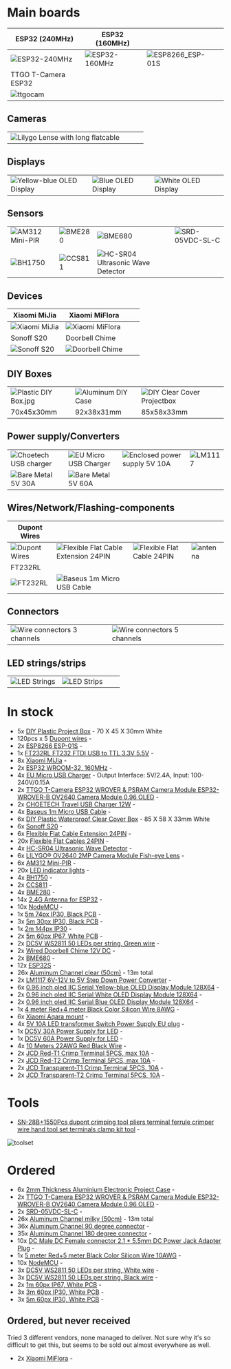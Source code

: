 # Main boards
| ESP32 (240MHz) | ESP32 (160MHz) | | |
|------------|-------------|-------------|-------------|
| ![ESP32-240MHz](images/ESP32-240MHz.jpg) | ![ESP32-160MHz](images/ESP32-160MHz.jpg) | ![ESP8266_ESP-01S](images/ESP8266_ESP-01S.jpg) |  |
| TTGO T-Camera ESP32 | | | |
| ![ttgocam](images/ttgocam_fisheye_lense.jpg) | | |  |

## Cameras
| | | | |
|------------|-------------|-------------|-------------|
| ![Lilygo Lense with long flatcable](images/lilygo_lense_long_flatcable.jpg) | | | |

## Displays
| | | | |
|------------|-------------|-------------|-------------|
| ![Yellow-blue OLED Display](images/oled_yellow_blue.jpg) | ![Blue OLED Display](images/oled_blue.jpg)  | ![White OLED Display](images/oled_white.jpg) | |

## Sensors
|  |  |  |  |
|------------|-------------|-------------|-------------|
| ![AM312 Mini-PIR](images/AM312_Mini-PIR.jpg) | ![BME280](images/BME280.jpg) | ![BME680](images/BME680.jpg) | ![SRD-05VDC-SL-C](images/SRD-05VDC-SL-C.jpg) |
|  |  |  |  |
| ![BH1750](images/BH1750.jpg) | ![CCS811](images/CCS811.jpg) | ![HC-SR04 Ultrasonic Wave Detector](images/HC-SR04_Ultrasonic_Wave_Detector.jpg) |  |

## Devices
| Xiaomi MiJia | Xiaomi MiFlora | | |
|------------|-------------|-------------|-------------|
| ![Xiaomi MiJia](images/Xiaomi_MiJia.jpg) | ![Xiaomi MiFlora](images/Xiaomi_MiFlora.jpg) | | |
| Sonoff S20 | Doorbell Chime |  |  |
| ![Sonoff S20](images/sonoff_s20.jpg) | ![Doorbell Chime](images/doorbell_chime.jpg) | | |


## DIY Boxes
| | | | |
|------------|-------------|-------------|-------------|
| ![Plastic DIY Box.jpg](images/plastic_diy_box.jpg) | ![Aluminum DIY Case](images/aluminum_diy_case.jpg) | ![DIY Clear Cover Projectbox](images/DIY_Clear_Cover_Projectbox.jpg) | |
| 70x45x30mm | 92x38x31mm | 85x58x33mm |  |

## Power supply/Converters
| | | | |
|------------|-------------|-------------|-------------|
| ![Choetech USB charger](images/Choetech_usb_charger_2.jpg) | ![EU Micro USB Charger](images/eu_micro_usb_charger.jpg) | ![Enclosed power supply 5V 10A](images/enclosed_powersupply_5V10A.jpg) | ![LM1117](images/LM1117.jpg) |
| ![Bare Metal 5V 30A](images/bare_metal_5V30A.jpg) | ![Bare Metal 5V 60A](images/bare_metal_5V60A.jpg) | | |

## Wires/Network/Flashing-components
| Dupont Wires | | | |
|------------|-------------|-------------|-------------|
| ![Dupont Wires](images/dupont_wires.jpg) | ![Flexible Flat Cable Extension 24PIN](images/Flexible_Flat_Cable_Extension_24PIN.jpg) | ![Flexible Flat Cable 24PIN](images/Flexible_Flat_Cable_24PIN.jpg) | ![antenna](images/antenna.jpg) |
| FT232RL | | | |
| ![FT232RL](images/FT232RL.jpg) | ![Baseus 1m Micro USB Cable](images/Baseus_1m_Micro_USB_Cable.jpg) | | | |

## Connectors
| | | | |
|------------|-------------|-------------|-------------|
| ![Wire connectors 3 channels](images/wireconnectors_3-chan.jpg) | ![Wire connectors 5 channels](images/wireconnectors_5-chan.jpg) |  |  |

## LED strings/strips
| | | | |
|------------|-------------|-------------|-------------|
| ![LED Strings](images/LED_strings.jpg) | ![LED Strips](images/LED_strips.jpg) | | |


# In stock
- 5x [DIY Plastic Project Box](https://www.aliexpress.com/item/32878300213.html) - 70 X 45 X 30mm White
- 120pcs x 5 [Dupont wires](https://www.aliexpress.com/item/32800085018.html) -
- 2x [ESP8266 ESP-01S](https://www.aliexpress.com/item/32880024822.html) -
- 1x [FT232RL FT232 FTDI USB to TTL 3.3V 5.5V](https://www.aliexpress.com/item/32634246159.html) - 
- 8x [Xiaomi MiJia](https://www.aliexpress.com/item/32844220555.html) - 
- 2x [ESP32 WROOM-32, 160MHz](https://www.aliexpress.com/item/33020838035.html) - 
- 4x [EU Micro USB Charger](https://www.aliexpress.com/item/32837548671.html) - Output Interface: 5V/2.4A, Input: 100-240V/0.15A
- 2x [TTGO T-Camera ESP32 WROVER & PSRAM Camera Module ESP32-WROVER-B OV2640 Camera Module 0.96 OLED](https://www.aliexpress.com/item/4000029714373.html) -
- 2x [CHOETECH Travel USB Charger 12W](https://www.aliexpress.com/item/32742790687.html) - 
- 4x [Baseus 1m Micro USB Cable](https://www.aliexpress.com/item/32916331013.html) - 
- 6x [DIY Plastic Waterproof Clear Cover Box](https://www.aliexpress.com/item/32955651064.html) - 85 X 58 X 33mm White
- 6x [Sonoff S20](https://www.aliexpress.com/item/32854202946.html) - 
- 6x [Flexible Flat Cable Extension 24PIN](https://www.aliexpress.com/item/33020782574.html) - 
- 20x [Flexible Flat Cables 24PIN](https://www.aliexpress.com/item/32853717617.html) - 
- 4x [HC-SR04 Ultrasonic Wave Detector](https://www.aliexpress.com/item/32786781050.html) - 
- 6x [LILYGO® OV2640 2MP Camera Module Fish-eye Lens](https://www.aliexpress.com/item/32981773363.html) - 
- 6x [AM312 Mini-PIR](https://www.aliexpress.com/item/32749737125.html) - 
- 20x [LED indicator lights](https://www.aliexpress.com/item/32606955472.html) - 
- 4x [BH1750](https://www.aliexpress.com/item/32341898423.html) - 
- 2x [CCS811](https://www.aliexpress.com/item/32903358923.html) - 
- 4x [BME280](https://www.aliexpress.com/item/32849462236.html) - 
- 14x [2.4G Antenna for ESP32](https://www.aliexpress.com/item/32840852173.html) - 
- 10x [NodeMCU](http://s.click.aliexpress.com/e/pI2wgExm) - 
- 1x [5m 74px IP30, Black PCB](http://s.click.aliexpress.com/e/Kceu4gks) - 
- 3x [5m 30px IP30, Black PCB](http://s.click.aliexpress.com/e/Kceu4gks) - 
- 1x [2m 144px IP30](http://s.click.aliexpress.com/e/Kceu4gks) - 
- 2x [5m 60px IP67, White PCB](http://s.click.aliexpress.com/e/Kceu4gks) - 
- 2x [DC5V WS2811 50 LEDs per string, Green wire](https://m.aliexpress.com/item/33010869824.html) - 
- 2x [Wired Doorbell Chime 12V DC](https://www.aliexpress.com/item/32966895779.html) - 
- 2x [BME680](https://www.aliexpress.com/item/32961369966.html) - 
- 12x [ESP32S](https://www.aliexpress.com/item/32864722159.html) - 
- 26x [Aluminum Channel clear (50cm)](http://s.click.aliexpress.com/e/sHXT8lzI) - 13m total
- 2x [LM1117  6V-12V to 5V Step Down Power Converter](https://www.aliexpress.com/item/32659757988.html) - 
- 6x [0.96 inch oled IIC Serial Yellow-blue OLED Display Module 128X64](https://www.aliexpress.com/item/32896971385.html) - 
- 2x [0.96 inch oled IIC Serial White OLED Display Module 128X64](https://www.aliexpress.com/item/32896971385.html) - 
- 2x [0.96 inch oled IIC Serial Blue OLED Display Module 128X64](https://www.aliexpress.com/item/32896971385.html) - 
- 1x [4 meter Red+4 meter Black Color Silicon Wire 8AWG](https://m.aliexpress.com/item/32808560744.html) - 
- 6x [Xiaomi Aqara mount](https://www.aliexpress.com/item/32863484842.html) - 
- 4x [5V 10A LED transformer Switch Power Supply EU plug](https://www.aliexpress.com/item/4000102102421.html) - 
- 1x [DC5V 30A Power Supply for LED](https://m.aliexpress.com/item/32837764382.html) - 
- 1x [DC5V 60A Power Supply for LED](https://m.aliexpress.com/item/32837764382.html) - 
- 4x [10 Meters 22AWG Red Black Wire](https://m.aliexpress.com/item/32821229368.html) - 
- 2x [JCD Red-T1 Crimp Terminal 5PCS, max 10A](https://m.aliexpress.com/item/4000028655667.html) - 
- 2x [JCD Red-T2 Crimp Terminal 5PCS, max 10A](https://m.aliexpress.com/item/4000028655667.html) - 
- 2x [JCD Transparent-T1 Crimp Terminal 5PCS, 10A](https://m.aliexpress.com/item/4000028655667.html) - 
- 2x [JCD Transparent-T2 Crimp Terminal 5PCS, 10A](https://m.aliexpress.com/item/4000028655667.html) - 

# Tools
- [SN-28B+1550Pcs dupont crimping tool pliers terminal ferrule crimper wire hand tool set terminals clamp kit tool](https://www.aliexpress.com/item/33024193343.html) - 

![toolset](images/toolset.jpg)

# Ordered
- 6x [2mm Thickness Aluminium Electronic Project Case](https://www.aliexpress.com/item/32854971317.html) - 
- 2x [TTGO T-Camera ESP32 WROVER & PSRAM Camera Module ESP32-WROVER-B OV2640 Camera Module 0.96 OLED](https://www.aliexpress.com/item/4000029714373.html) -
- 2x [SRD-05VDC-SL-C](https://www.aliexpress.com/item/32857986495.html) - 
- 26x [Aluminum Channel milky (50cm)](http://s.click.aliexpress.com/e/sHXT8lzI) - 13m total
- 36x [Aluminum Channel 90 degree connector](http://s.click.aliexpress.com/e/sHXT8lzI) - 
- 35x [Aluminum Channel 180 degree connector](http://s.click.aliexpress.com/e/sHXT8lzI) - 
- 10x [DC Male DC Female connector 2.1 * 5.5mm DC Power Jack Adapter Plug](https://www.aliexpress.com/item/32807618711.html) - 
- 1x [5 meter Red+5 meter Black Color Silicon Wire 10AWG](https://m.aliexpress.com/item/32982789709.html) - 
- 10x [NodeMCU](http://s.click.aliexpress.com/e/pI2wgExm) - 
- 3x [DC5V WS2811 50 LEDs per string, White wire](https://m.aliexpress.com/item/33010869824.html) - 
- 3x [DC5V WS2811 50 LEDs per string, Black wire](https://m.aliexpress.com/item/33010869824.html) - 
- 2x [1m 60px IP67, White PCB](http://s.click.aliexpress.com/e/Kceu4gks) - 
- 3x [3m 60px IP30, White PCB](http://s.click.aliexpress.com/e/Kceu4gks) - 
- 3x [5m 60px IP30, White PCB](http://s.click.aliexpress.com/e/Kceu4gks) - 

## Ordered, but never received
Tried 3 different vendors, none managed to deliver. Not sure why it's so difficult to get this, but seems to be sold out almost everywhere as well.

- 2x [Xiaomi MiFlora](https://www.aliexpress.com/item/33053566338.html) - 
